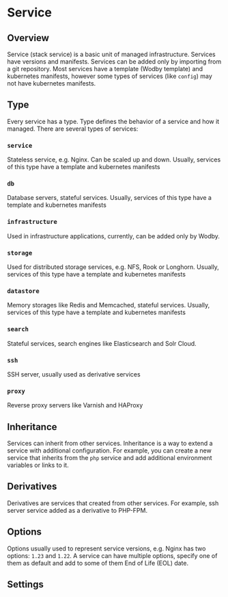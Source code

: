 # Service

## Overview

Service (stack service) is a basic unit of managed infrastructure. Services have versions and manifests. Services can be added only by importing from a git repository. Most services have a template (Wodby template) and kubernetes manifests, however some types of services (like `config`) may not have kubernetes manifests. 

## Type

Every service has a type. Type defines the behavior of a service and how it managed. There are several types of services:

### `service`

Stateless service, e.g. Nginx. Can be scaled up and down. Usually, services of this type have a template and kubernetes manifests

### `db`

Database servers, stateful services. Usually, services of this type have a template and kubernetes manifests

### `infrastructure`

Used in infrastructure applications, currently, can be added only by Wodby.

### `storage`

Used for distributed storage services, e.g. NFS, Rook or Longhorn. Usually, services of this type have a template and kubernetes manifests

### `datastore`

Memory storages like Redis and Memcached, stateful services. Usually, services of this type have a template and kubernetes manifests

### `search`

Stateful services, search engines like Elasticsearch and Solr Cloud.

### `ssh`

SSH server, usually used as derivative services

### `proxy`

Reverse proxy servers like Varnish and HAProxy

## Inheritance

Services can inherit from other services. Inheritance is a way to extend a service with additional configuration. For example, you can create a new service that inherits from the `php` service and add additional environment variables or links to it.

## Derivatives

Derivatives are services that created from other services. For example, ssh server service added as a derivative to PHP-FPM. 

## Options

Options usually used to represent service versions, e.g. Nginx has two options: `1.23` and `1.22`. A service can have multiple options, specify one of them as default and add to some of them End of Life (EOL) date. 

## Settings

